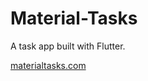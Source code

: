 # Material-Tasks
A task app built with Flutter.

[materialtasks.com](https://www.materialtasks.com/)
